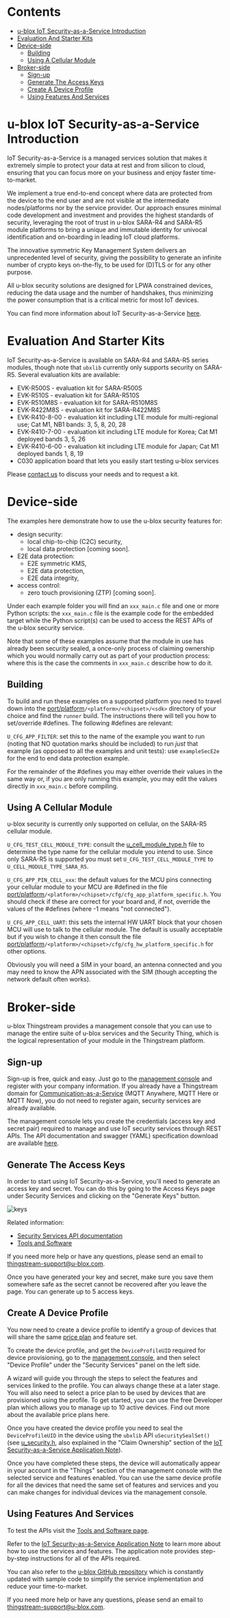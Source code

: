 # Contents
* [u-blox IoT Security-as-a-Service Introduction](#u-blox-iot-security-as-a-service-introduction)
* [Evaluation And Starter Kits](#evaluation-and-starter-kits)
* [Device-side](#device-side)
  * [Building](#building)
  * [Using A Cellular Module](#using-a-cellular-module)
* [Broker-side](#broker-side)
  * [Sign-up](#sign-up)
  * [Generate The Access Keys](#generate-the-access-keys)
  * [Create A Device Profile](#create-a-device-profile)
  *	[Using Features And Services](#using-features-and-services)

# u-blox IoT Security-as-a-Service Introduction
IoT Security-as-a-Service is a managed services solution that makes it extremely simple to protect your data at rest and from silicon to cloud, ensuring that you can focus more on your business and enjoy faster time-to-market.

We implement a true end-to-end concept where data are protected from the device to the end user and are not visible at the intermediate nodes/platforms nor by the service provider.  Our approach ensures minimal code development and investment and provides the highest standards of security, leveraging the root of trust in u-blox SARA-R4 and SARA-R5 module platforms to bring a unique and immutable identity for univocal identification and on-boarding in leading IoT cloud platforms.

The innovative symmetric Key Management System delivers an unprecedented level of security, giving the possibility to generate an infinite number of crypto keys on-the-fly, to be used for (D)TLS or for any other purpose.

All u-blox security solutions are designed for LPWA constrained devices, reducing the data usage and the number of handshakes, thus minimizing the power consumption that is a critical metric for most IoT devices.

You can find more information about IoT Security-as-a-Service [here](https://www.u-blox.com/en/iot-security-service).

# Evaluation And Starter Kits
IoT Security-as-a-Service is available on SARA-R4 and SARA-R5 series modules, though note that `ubxlib` currently only supports security on SARA-R5.  Several evaluation kits are available:

* EVK-R500S - evaluation kit for SARA-R500S
* EVK-R510S - evaluation kit for SARA-R510S
* EVK-R510M8S - evaluation kit for SARA-R510M8S
* EVK-R422M8S - evaluation kit for SARA-R422M8S
* EVK-R410-8-00 - evaluation kit including LTE module for multi-regional use; Cat M1, NB1 bands: 3, 5, 8, 20, 28
* EVK-R410-7-00 - evaluation kit including LTE module for Korea; Cat M1 deployed bands 3, 5, 26
* EVK-R410-6-00 - evaluation kit including LTE module for Japan; Cat M1 deployed bands 1, 8, 19
* C030 application board that lets you easily start testing u-blox services

Please [contact us](mailto:thingstream-support@u-blox.com) to discuss your needs and to request a kit. 

# Device-side
The examples here demonstrate how to use the u-blox security features for: 

* design security:
  * local chip-to-chip (C2C) security,
  * local data protection [coming soon].
* E2E data protection:
  * E2E symmetric KMS,
  * E2E data protection,
  * E2E data integrity,
* access control:
  * zero touch provisioning (ZTP) [coming soon].

Under each example folder you will find an `xxx_main.c` file and one or more Python scripts: the `xxx_main.c` file is the example code for the embedded target while the Python script(s) can be used to access the REST APIs of the u-blox security service.

Note that some of these examples assume that the module in use has already been security sealed, a once-only process of claiming ownership which you would normally carry out as part of your production process: where this is the case the comments in `xxx_main.c` describe how to do it.

## Building
To build and run these examples on a supported platform you need to travel down into the [port/platform](/port/platform)`/<platform>/<chipset>/<sdk>` directory of your choice and find the `runner` build.  The instructions there will tell you how to set/override #defines.  The following #defines are relevant:

`U_CFG_APP_FILTER`: set this to the name of the example you want to run (noting that NO quotation marks should be included) to run *just* that example (as opposed to all the examples and unit tests): use `exampleSecE2e` for the end to end data protection example.

For the remainder of the #defines you may either override their values in the same way or, if you are only running this example, you may edit the values directly in `xxx_main.c` before compiling.

## Using A Cellular Module
u-blox security is currently only supported on cellular, on the SARA-R5 cellular module.

`U_CFG_TEST_CELL_MODULE_TYPE`: consult the [u_cell_module_type.h](/cell/api/u_cell_module_type.h) file to determine the type name for the cellular module you intend to use.  Since only SARA-R5 is supported you must set `U_CFG_TEST_CELL_MODULE_TYPE` to `U_CELL_MODULE_TYPE_SARA_R5`.

`U_CFG_APP_PIN_CELL_xxx`: the default values for the MCU pins connecting your cellular module to your MCU are #defined in the file [port/platform](/port/platform)`/<platform>/<chipset>/cfg/cfg_app_platform_specific.h`.  You should check if these are correct for your board and, if not, override the values of the #defines (where -1 means "not connected").

`U_CFG_APP_CELL_UART`: this sets the internal HW UART block that your chosen MCU will use to talk to the cellular module.  The default is usually acceptable but if you wish to change it then consult the file [port/platform](/port/platform)`/<platform>/<chipset>/cfg/cfg_hw_platform_specific.h` for other options.

Obviously you will need a SIM in your board, an antenna connected and you may need to know the APN associated with the SIM (though accepting the network default often works).

# Broker-side
u-blox Thingstream provides a management console that you can use to manage the entire suite of u-blox services and the Security Thing, which is the logical representation of your module in the Thingstream platform.

## Sign-up
Sign-up is free, quick and easy. Just go to the [management console](https://portal.thingstream.io/) and register with your company information. If you already have a Thingstream domain for [Communication-as-a-Service](https://www.u-blox.com/en/iot-communication-service) (MQTT Anywhere, MQTT Here or MQTT Now), you do not need to register again, security services are already available.

The management console lets you create the credentials (access key and secret pair) required to manage and use IoT security services through REST APIs.  The API documentation and swagger (YAML) specification download are available [here](https://api.services.u-blox.com/).

## Generate The Access Keys
In order to start using IoT Security-as-a-Service, you'll need to generate an access key and secret. You can do this by going to the Access Keys page under Security Services and clicking on the "Generate Keys" button.

![keys](keys.jpg)

Related information:
* [Security Services API documentation](https://api.services.u-blox.com/)
* [Tools and Software](https://developer.thingstream.io/guides/security-services/security-as-a-service-tools)

If you need more help or have any questions, please send an email to [thingstream-support@u-blox.com](thingstream-support@u-blox.com).

Once you have generated your key and secret, make sure you save them somewhere safe as the secret cannot be recovered after you leave the page. You can generate up to 5 access keys.

## Create A Device Profile
You now need to create a device profile to identify a group of devices that will share the same [price plan](https://portal.thingstream.io/pricing/saas) and feature set.

To create the device profile, and get the `DeviceProfileUID` required for device provisioning, go to the [management console](https://portal.thingstream.io/), and then select "Device Profile" under the "Security Services" panel on the left side.

A wizard will guide you through the steps to select the features and services linked to the profile. You can always change these at a later stage. You will also need to select a price plan to be used by devices that are provisioned using the profile. To get started, you can use the free Developer plan which allows you to manage up to 10 active devices. Find out more about the available price plans here.

Once you have created the device profile you need to seal the `DeviceProfileUID` in the device using the `ubxlib` API `uSecuritySealSet()` (see [u_security.h](/common/security/api/u_security.h), also explained in the "Claim Ownership" section of the [IoT Security-as-a-Service Application Note](https://www.u-blox.com/en/docs/UBX-20013561)).

Once you have completed these steps, the device will automatically appear in your account in the "Things" section of the management console with the selected service and features enabled. You can use the same device profile for all the devices that need the same set of features and services and you can make changes for individual devices via the management console.

## Using Features And Services
To test the APIs visit the [Tools and Software page](https://developer.thingstream.io/guides/security-services/security-as-a-service-tools).

Refer to the [IoT Security-as-a-Service Application Note](https://www.u-blox.com/en/docs/UBX-20013561) to learn more about how to use the services and features. The application note provides step-by-step instructions for all of the APIs required.

You can also refer to the [u-blox GitHub repository](https://github.com/u-blox) which is constantly updated with sample code to simplify the service implementation and reduce your time-to-market.

If you need more help or have any questions, please send an email to [thingstream-support@u-blox.com](thingstream-support@u-blox.com).
